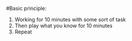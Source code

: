 #Basic principle:
  1. Working for 10 minutes with some sort of task
  2. Then play what you know for 10 minutes
  3. Repeat